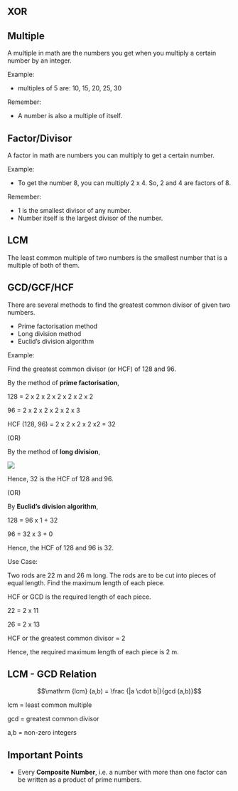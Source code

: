 ## XOR



## Multiple

A multiple in math are the numbers you get when you multiply a certain number by an integer.

Example:

*   multiples of 5 are: 10, 15, 20, 25, 30

Remember:

* A number is also a multiple of itself.

## Factor/Divisor

A factor in math are numbers you can multiply to get a certain number.

Example:

* To get the number 8, you can multiply 2 x 4. So, 2 and 4 are factors of 8.

Remember:

* 1 is the smallest divisor of any number.
* Number itself is the largest divisor of the number.

## LCM

The least common multiple of two numbers is the smallest number that is a multiple of both of them.

## GCD/GCF/HCF

There are several methods to find the greatest common divisor of given two numbers.

* Prime factorisation method
* Long division method
* Euclid’s division algorithm

Example:

Find the greatest common divisor (or HCF) of 128 and 96.

By the method of **prime factorisation**,

128 = 2 x 2 x 2 x 2 x 2 x 2 x 2

96 = 2 x 2 x 2 x 2 x 2 x 3

HCF (128, 96) = 2 x 2 x 2 x 2 x2 = 32

(OR)

By the method of **long division**,

![](https://cdn1.byjus.com/wp-content/uploads/2019/12/greatest-common-divisor-example-1.png)

Hence, 32 is the HCF of 128 and 96.

(OR)

By **Euclid’s division algorithm**,

128 = 96 x 1 + 32

96 = 32 x 3 + 0

Hence, the HCF of 128 and 96 is 32.

Use Case:

Two rods are 22 m and 26 m long. The rods are to be cut into pieces of equal length. Find the maximum length of each piece.

HCF or GCD is the required length of each piece.

22 = 2 x 11

26 = 2 x 13

HCF or the greatest common divisor = 2

Hence, the required maximum length of each piece is 2 m.


## LCM - GCD Relation

$$\mathrm {lcm} (a,b) = \frac {|a \cdot b|}{gcd (a,b)}$$

lcm =	least common multiple

gcd	=	greatest common divisor

a,b	=	non-zero integers

## Important Points

* Every **Composite Number**, i.e. a number with more than one factor can be written as a product of prime numbers.
